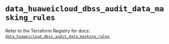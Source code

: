 # `data_huaweicloud_dbss_audit_data_masking_rules`

Refer to the Terraform Registry for docs: [`data_huaweicloud_dbss_audit_data_masking_rules`](https://registry.terraform.io/providers/huaweicloud/huaweicloud/1.71.1/docs/data-sources/dbss_audit_data_masking_rules).
